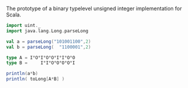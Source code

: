 The prototype of a binary typelevel unsigned integer implementation for Scala.

```scala
import uint._
import java.lang.Long.parseLong

val a = parseLong("101001100",2)
val b = parseLong(  "1100001",2)

type A = I°O°I°O°O°I°I°O°O
type B =     I°I°O°O°O°O°I

println(a*b)
println( toLong[A*B] )
```
